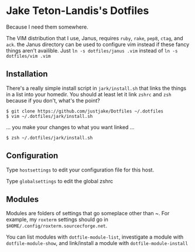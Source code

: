# Jake Teton-Landis's Dotfiles
Because I need them somewhere.

The VIM distribution that I use, Janus, requires `ruby`, `rake`, `pep8`,
`ctag`, and `ack`. the Janus directory can be used to configure vim
instead if these fancy things aren't availible. Just `ln -s
dotfiles/janus .vim` instead of `ln -s dotfiles/vim .vim`

## Installation

There's a really simple install script in `jark/install.sh` that links
the things in a list into your homedir. You should at least let it link
`zshrc` and `zsh` because if you don't, what's the point?

    $ git clone https://github.com/justjake/Dotfiles ~/.dotfiles
    $ vim ~/.dotfiles/jark/install.sh

... you make your changes to what you want linked ...

    $ zsh ~/.dotfiles/jark/install.sh

## Configuration

Type `hostsettings` to edit your configuration file for this host.

Type `globalsettings` to edit the global zshrc

## Modules

Modules are folders of settings that go someplace other than ~.
For example, my `roxterm` settings should go in
`$HOME/.config/roxterm.sourcecforge.net`.

You can list modules with `dotfile-module-list`, investigate a module
with `dotfile-module-show`, and link/install a module with
`dotfile-module-install`

